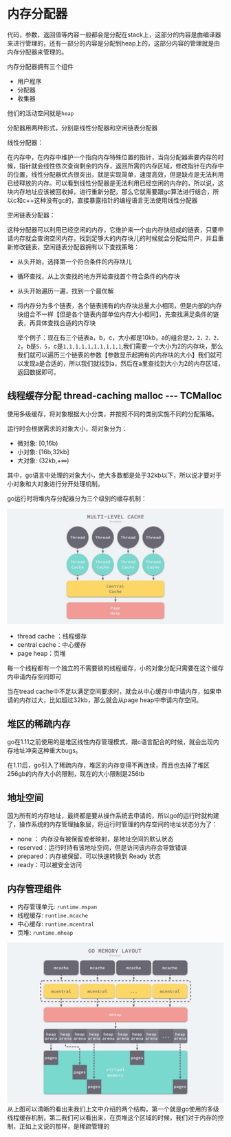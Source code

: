# 内存分配器

代码，参数，返回值等内容一般都会是分配在stack上，这部分的内容是由编译器来进行管理的，还有一部分的内容是分配到heap上的，这部分内容的管理就是由内存分配器来管理的。

内存分配器拥有三个组件

- 用户程序
- 分配器
- 收集器

他们的活动空间就是`heap`

分配器用两种形式，分别是线性分配器和空闲链表分配器

线性分配器：

在内存中，在内存中维护一个指向内存特殊位置的指针，当向分配器索要内存的时候，指针就会线性依次查询剩余的内存，返回所需的内存区域，修改指针在内存中的位置，线性分配器优点很突出，就是实现简单，速度高效，但是缺点是无法利用已经释放的内存。可以看到线性分配器是无法利用已经空闲的内存的，所以说，这块内存地址应该被回收掉，进行重新分配，那么它就需要跟gc算法进行结合，所以c和c++这种没有gc的，直接暴露指针的编程语言无法使用线性分配器

空闲链表分配器：

这种分配器可以利用已经空闲的内存，它维护来一个由内存快组成的链表，只要申请内存就会查询空闲内存，找到足够大的内存块儿的时候就会分配给用户，并且重新修改链表，空闲链表分配器拥有以下查找策略：

- 从头开始，选择第一个符合条件的内存块儿

- 循环查找，从上次查找的地方开始查找首个符合条件的内存块

- 从头开始遍历一遍，找到一个最优解

- 将内存分为多个链表，各个链表拥有的内存块总量大小相同，但是内部的内存块组合不一样【但是各个链表内部单位内存大小相同】，先查找满足条件的链表，再具体查找合适的内存块

    举个例子：现在有三个链表a，b，c，大小都是10kb，a的组合是`2，2，2，2，2`，b是`5，5`，c是`1,1,1,1,1,1,1,1,1,1`,我们需要一个大小为2的内存块，那么我们就可以遍历三个链表的参数【参数显示起拥有的内存块的大小】我们就可以发现a是合适的，所以我们就找到a，然后在a里查找到大小为2的内存区域，返回数据即可。

## 线程缓存分配 thread-caching malloc ---  TCMalloc
使用多级缓存，将对象根据大小分类，并按照不同的类别实施不同的分配策略。

运行时会根据需求的对象大小，将对象分为：

- 微对象: [0,16b)
- 小对象: [16b,32kb]
- 大对象: (32kb,+∞)

其中，go语言中处理的对象大小，绝大多数都是处于32kb以下，所以说才要对于小对象和大对象进行分开处理机制。

go运行时将堆内存分配器分为三个级别的缓存机制：

![draveness.me](./resource/tcmolloc1.png)

- thread cache ：线程缓存
- central cache：中心缓存
- page heap：页堆

每一个线程都有一个独立的不需要锁的线程缓存，小的对象分配只需要在这个缓存内申请内存空间即可

当在tread cache中不足以满足空间要求时，就会从中心缓存中申请内存，如果申请的内存过大，比如超过32kb，那么就会从page heap中申请内存空间。

## 堆区的稀疏内存

go在1.11之前使用的是堆区线性内存管理模式，跟c语言配合的时候，就会出现内存地址冲突这种重大bugs。

在1.11后，go引入了稀疏内存，堆区的内存变得不再连续，而且也去掉了堆区256gb的内存大小的限制，现在的大小限制是256tb
## 地址空间
因为所有的内存地址，最终都是要从操作系统去申请的，所以go的运行时就构建了，操作系统的内存管理抽象层，将运行时管理的内存空间的地址状态分为了：
- none ： 内存没有被保留或者映射，是地址空间的默认状态
- reserved：运行时持有该地址空间，但是访问该内存会导致错误
- prepared：内存被保留，可以快速转换到 Ready 状态
- ready：可以被安全访问
## 内存管理组件
- 内存管理单元: `runtime.mspan`
- 线程缓存: `runtime.mcache`
- 中心缓存: `runtime.mcentral`
- 页堆: `runtime.mheap`

![draveness.me](./resource/tcmolloc2.png)
从上图可以清晰的看出来我们上文中介绍的两个结构，第一个就是go使用的多级线程缓存机制，第二我们可以看出来，在页堆这个区域的时候，我们对于内存的控制，正如上文说的那样，是稀疏管理的




